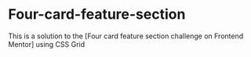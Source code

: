 # Four-card-feature-section
This is a solution to the [Four card feature section challenge on Frontend Mentor] using CSS Grid
